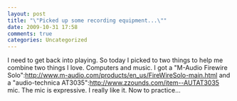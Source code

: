 ```yaml
---
layout: post
title: "\"Picked up some recording equipment...\""
date: 2009-10-31 17:58
comments: true
categories: Uncategorized
---
```

I need to get back into playing. So today I picked to two things to help me combine two things I love. Computers and music. I got a "M-Audio Firewire Solo":http://www.m-audio.com/products/en_us/FireWireSolo-main.html and a "audio-technica AT3035":http://www.zzounds.com/item--AUTAT3035 mic. The mic is expressive. I really like it. Now to practice...
